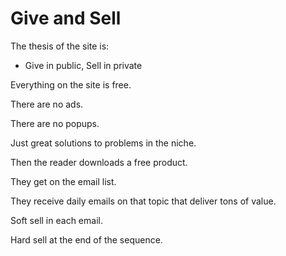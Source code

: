 # Give and Sell

The thesis of the site is:

* Give in public, Sell in private

Everything on the site is free.

There are no ads.

There are no popups.

Just great solutions to problems in the niche.

Then the reader downloads a free product.

They get on the email list.

They receive daily emails on that topic that deliver tons of value.

Soft sell in each email.

Hard sell at the end of the sequence.

